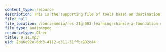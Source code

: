 ```yaml
---
content_type: resource
description: This is the supporting file of tools based on destination and goal.
file: null
file_location: /coursemedia/res-21g-003-learning-chinese-a-foundation-course-in-mandarin-spring-2011/2ba6e92e6dd34112e31131ffbc982c44_9.11.mp3
file_type: audio/mpeg
resourcetype: Other
title: 9.11.mp3
uid: 2ba6e92e-6dd3-4112-e311-31ffbc982c44
---
```

